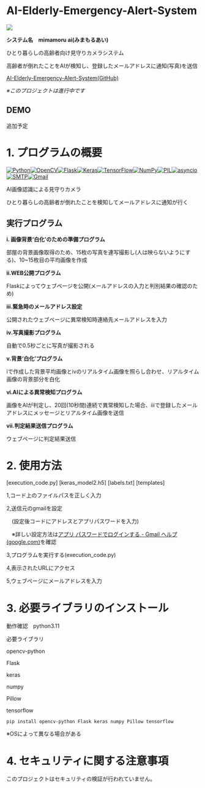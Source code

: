 # AI-Elderly-Emergency-Alert-System  



**![](https://lh7-us.googleusercontent.com/Dtkq6wnDS8QQn93AcJd_wP4oDmzrfZfXeLC_-vwLTux5sFtIHBjO5F8Bh1dJHjjfqTx0EH8ph4T3ezxOpiUFoYFp0ke1NlF7gypYD5zttpEnXMx_KzK41EYewPRahTaAlnkMIwdI4SrotIF0Hbkb8bs)**

**システム名　mimamoru ai(みまもるあい)**

ひとり暮らしの高齢者向け見守りカメラシステム

高齢者が倒れたことをAIが検知し、登録したメールアドレスに通知(写真)を送信

[AI-Elderly-Emergency-Alert-System(GitHub)](https://github.com/60C60/AI-Elderly-Emergency-Alert-System)

*※このプロジェクトは進行中です*

## DEMO

追加予定





# 1. プログラムの概要

[![Python](https://img.shields.io/badge/Python-3776AB?style=for-the-badge&logo=python&logoColor=white)](https://www.python.org/)[![OpenCV](https://img.shields.io/badge/OpenCV-5C3EE8?style=for-the-badge&logo=opencv&logoColor=white)](https://opencv.org/)[![Flask](https://img.shields.io/badge/Flask-000000?style=for-the-badge&logo=flask&logoColor=white)](https://flask.palletsprojects.com/)[![Keras](https://img.shields.io/badge/Keras-D00000?style=for-the-badge&logo=keras&logoColor=white)](https://keras.io/)[![TensorFlow](https://img.shields.io/badge/TensorFlow-FF6F00?style=for-the-badge&logo=tensorflow&logoColor=white)](https://www.tensorflow.org/)[![NumPy](https://img.shields.io/badge/NumPy-013243?style=for-the-badge&logo=numpy&logoColor=white)](https://numpy.org/)[![PIL](https://img.shields.io/badge/PIL-512BD4?style=for-the-badge&logo=pillow&logoColor=white)](https://pillow.readthedocs.io/en/stable/)[![asyncio](https://img.shields.io/badge/asyncio-00C49F?style=for-the-badge&logo=python&logoColor=white)](https://docs.python.org/3/library/asyncio.html)[![SMTP](https://img.shields.io/badge/SMTP-0072C6?style=for-the-badge&logo=mail.ru&logoColor=white)](https://en.wikipedia.org/wiki/Simple_Mail_Transfer_Protocol)[![Gmail](https://img.shields.io/badge/Gmail-EA4335?style=for-the-badge&logo=gmail&logoColor=white)](https://www.gmail.com/)

AI画像認識による見守りカメラ

ひとり暮らしの高齢者が倒れたことを検知してメールアドレスに通知が行く


## 実行プログラム


 **i. 画像背景‘白化’のための準備プログラム**
 
 
  部屋の背景画像取得のため、15枚の写真を連写撮影し(人は映らないようにする)、10~15枚目の平均画像を作成
 
 
 **ii.WEB公開プログラム**
 
 
  Flaskによってウェブページを公開(メールアドレスの入力と判別結果の確認のため)
 
 
 **iii.緊急時のメールアドレス設定**
 
 
  公開されたウェブページに異常検知時連絡先メールアドレスを入力
 
 
 **ⅳ.写真撮影プログラム**
 
 
  自動で0.5秒ごとに写真が撮影される
 

 **ⅴ.背景‘白化’プログラム**　
 
 
  iで作成した背景平均画像とⅳのリアルタイム画像を照らし合わせ、リアルタイム画像の背景部分を白化
 
 **ⅵ.AIによる異常検知プログラム**
 
 
  画像をAIが判定し、20回(10秒間)連続で異常検知した場合、iiiで登録したメールアドレスにメッセージとリアルタイム画像を送信
 
 
 **ⅶ.判定結果送信プログラム**
 
 
  ウェブページに判定結果送信
 


# 2. 使用方法
[execution_code.py]
[keras_model2.h5]
[labels.txt]
[templates]



1,コード上のファイルパスを正しく入力

2,送信元のgmailを設定

　(設定後コードにアドレスとアプリパスワードを入力)

　※詳しい設定方法は[アプリ パスワードでログインする - Gmail ヘルプ (google.com)](https://support.google.com/mail/answer/185833?hl=ja)を確認

3,プログラムを実行する(execution_code.py)

4,表示されたURLにアクセス

5,ウェブぺージにメールアドレスを入力

# 3. 必要ライブラリのインストール
動作確認　python3.11

必要ライブラリ

opencv-python

Flask

keras

numpy

Pillow

tensorflow

```
pip install opencv-python Flask keras numpy Pillow tensorflow

```
※OSによって異なる場合がある

# 4. セキュリティに関する注意事項

このプロジェクトはセキュリティの検証が行われていません。
